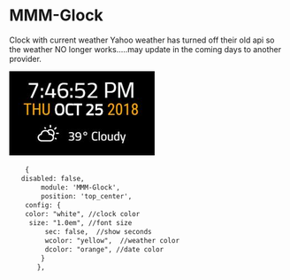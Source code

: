 # MMM-Glock
Clock with current weather 
Yahoo weather has turned off their old api so the weather NO longer works.....may update in the coming days to another provider.

![](clock.jpg)

        {
	   disabled: false,
            module: 'MMM-Glock',
            position: 'top_center',
	    config: {
	    color: "white", //clock color
	     size: "1.0em", //font size
             sec: false,  //show seconds
             wcolor: "yellow",  //weather color
             dcolor: "orange", //date color 
			}
           },
